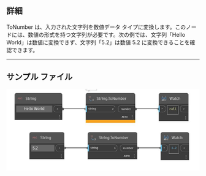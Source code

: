 ## 詳細
ToNumber は、入力された文字列を数値データ タイプに変換します。このノードには、数値の形式を持つ文字列が必要です。次の例では、文字列「Hello World」は数値に変換できず、文字列「5.2」は数値 5.2 に変換できることを確認できます。
___
## サンプル ファイル

![ToNumber](./DSCore.String.ToNumber_img.jpg)

